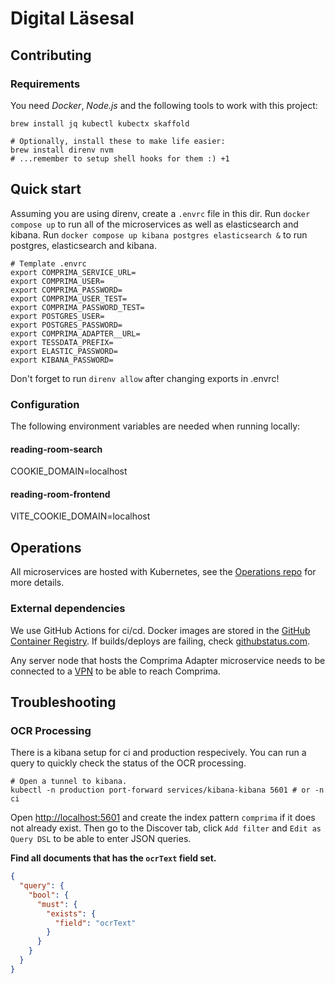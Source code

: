 # Digital Läsesal

## Contributing

### Requirements

You need _Docker_, _Node.js_ and the following tools to work with this project:

```shell
brew install jq kubectl kubectx skaffold

# Optionally, install these to make life easier:
brew install direnv nvm
# ...remember to setup shell hooks for them :) +1
```

## Quick start

Assuming you are using direnv, create a `.envrc` file in this dir.
Run `docker compose up` to run all of the microservices as well as elasticsearch and kibana.
Run `docker compose up kibana postgres elasticsearch &` to run postgres, elasticsearch and kibana.

```
# Template .envrc
export COMPRIMA_SERVICE_URL=
export COMPRIMA_USER=
export COMPRIMA_PASSWORD=
export COMPRIMA_USER_TEST=
export COMPRIMA_PASSWORD_TEST=
export POSTGRES_USER=
export POSTGRES_PASSWORD=
export COMPRIMA_ADAPTER__URL=
export TESSDATA_PREFIX=
export ELASTIC_PASSWORD=
export KIBANA_PASSWORD=
```

Don't forget to run `direnv allow` after changing exports in .envrc!

### Configuration

The following environment variables are needed when running locally:

#### reading-room-search

COOKIE_DOMAIN=localhost

#### reading-room-frontend

VITE_COOKIE_DOMAIN=localhost

## Operations

All microservices are hosted with Kubernetes, see the [Operations repo](https://github.com/naringslivshistoria/operations) for more details.

### External dependencies

We use GitHub Actions for ci/cd. Docker images are stored in the [GitHub Container Registry](https://github.com/orgs/naringslivshistoria/packages). If builds/deploys are failing, check [githubstatus.com](https://www.githubstatus.com).

Any server node that hosts the Comprima Adapter microservice needs to be connected to a [VPN](https://github.com/naringslivshistoria/operations/blob/main/VPN.md) to be able to reach Comprima.

## Troubleshooting

### OCR Processing

There is a kibana setup for ci and production respecively. You can run a query to quickly check the status of the OCR processing.

```shell
# Open a tunnel to kibana.
kubectl -n production port-forward services/kibana-kibana 5601 # or -n ci
```

Open [http://localhost:5601](http://localhost:5601) and create the index pattern `comprima` if it does not already exist. Then go to the Discover tab, click `Add filter` and `Edit as Query DSL` to be able to enter JSON queries.

**Find all documents that has the `ocrText` field set.**

```json
{
  "query": {
    "bool": {
      "must": {
        "exists": {
          "field": "ocrText"
        }
      }
    }
  }
}
```
